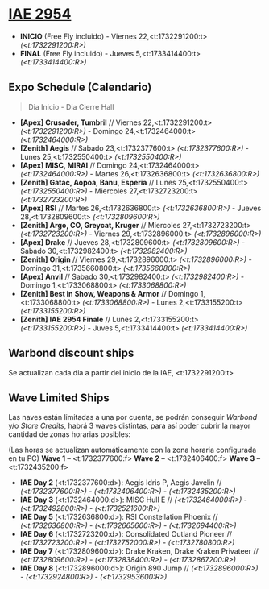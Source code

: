 # [IAE 2954](https://robertsspaceindustries.com/iae2954)

* **INICIO** (Free Fly incluido) - Viernes 22,<t:1732291200:t> *(<t:1732291200:R>)*
* **FINAL**  (Free Fly incluido) - Jueves 5,<t:1733414400:t> *(<t:1733414400:R>)*

## Expo Schedule (Calendario)

> Dia Inicio - Dia Cierre Hall

* **[Apex] Crusader, Tumbril** // Viernes 22,<t:1732291200:t> *(<t:1732291200:R>)* - Domingo 24,<t:1732464000:t> *(<t:1732464000:R>)*
* **[Zenith] Aegis** // Sabado 23,<t:1732377600:t> *(<t:1732377600:R>)* - Lunes 25,<t:1732550400:t> *(<t:1732550400:R>)*
* **[Apex] MISC, MIRAI** // Domingo 24,<t:1732464000:t> *(<t:1732464000:R>)* - Martes 26,<t:1732636800:t> *(<t:1732636800:R>)*
* **[Zenith] Gatac, Aopoa, Banu, Esperia** // Lunes 25,<t:1732550400:t> *(<t:1732550400:R>)* - Miercoles 27,<t:1732723200:t> *(<t:1732723200:R>)*
* **[Apex] RSI** // Martes 26,<t:1732636800:t> *(<t:1732636800:R>)* - Jueves 28,<t:1732809600:t> *(<t:1732809600:R>)*
* **[Zenith] Argo, CO, Greycat, Kruger** // Miercoles 27,<t:1732723200:t> *(<t:1732723200:R>)* - Viernes 29,<t:1732896000:t> *(<t:1732896000:R>)*
* **[Apex] Drake** // Jueves 28,<t:1732809600:t> *(<t:1732809600:R>)* - Sabado 30,<t:1732982400:t> *(<t:1732982400:R>)*
* **[Zenith] Origin** // Viernes 29,<t:1732896000:t> *(<t:1732896000:R>)* - Domingo 31,<t:1735660800:t> *(<t:1735660800:R>)*
* **[Apex] Anvil** // Sabado 30,<t:1732982400:t> *(<t:1732982400:R>)* - Domingo 1,<t:1733068800:t> *(<t:1733068800:R>)*
* **[Zenith] Best in Show, Weapons & Armor** // Domingo 1,<t:1733068800:t> *(<t:1733068800:R>)* - Lunes 2,<t:1733155200:t> *(<t:1733155200:R>)*
* **[Zenith] IAE 2954 Finale** // Lunes 2,<t:1733155200:t> *(<t:1733155200:R>)* - Juves 5,<t:1733414400:t> *(<t:1733414400:R>)*

## Warbond discount ships

Se actualizan cada dia a partir del inicio de la IAE, <t:1732291200:t>

## Wave Limited Ships

Las naves están limitadas a una por cuenta, se podrán conseguir *Warbond* y/o *Store Credits*, habrá 3 waves distintas, para así poder cubrir la mayor cantidad de zonas horarias posibles:

(Las horas se actualizan automáticamente con la zona horaria configurada en tu PC)
**Wave 1** – <t:1732377600:f>
**Wave 2** – <t:1732406400:f>
**Wave 3** – <t:1732435200:f>

* **IAE Day 2** (<t:1732377600:d>): Aegis Idris P, Aegis Javelin // *(<t:1732377600:R>)* - *(<t:1732406400:R>)* - *(<t:1732435200:R>)*
* **IAE Day 3** (<t:1732464000:d>): MISC Hull E // *(<t:1732464000:R>)* - *(<t:1732492800:R>)* - *(<t:1732521600:R>)*
* **IAE Day 5** (<t:1732636800:d>): RSI Constellation Phoenix // *(<t:1732636800:R>)* - *(<t:1732665600:R>)* - *(<t:1732694400:R>)*
* **IAE Day 6** (<t:1732723200:d>): Consolidated Outland Pioneer // *(<t:1732723200:R>)* - *(<t:1732752000:R>)* - *(<t:1732780800:R>)*
* **IAE Day 7** (<t:1732809600:d>): Drake Kraken, Drake Kraken Privateer // *(<t:1732809600:R>)* - *(<t:1732838400:R>)* - *(<t:1732867200:R>)*
* **IAE Day 8** (<t:1732896000:d>): Origin 890 Jump // *(<t:1732896000:R>)* - *(<t:1732924800:R>)* - *(<t:1732953600:R>)*
